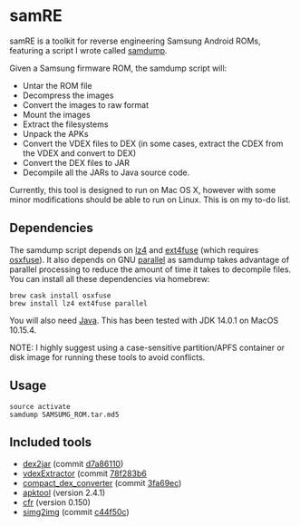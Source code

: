 # samRE
samRE is a toolkit for reverse engineering Samsung Android ROMs, featuring a script I wrote called [samdump](../master/bin/samdump).

Given a Samsung firmware ROM, the samdump script will:
* Untar the ROM file
* Decompress the images
* Convert the images to raw format
* Mount the images
* Extract the filesystems
* Unpack the APKs
* Convert the VDEX files to DEX (in some cases, extract the CDEX from the VDEX and convert to DEX)
* Convert the DEX files to JAR
* Decompile all the JARs to Java source code.

Currently, this tool is designed to run on Mac OS X, however with some minor modifications should be able to run on Linux. This is on my to-do list.
## Dependencies
The samdump script depends on [lz4](https://github.com/lz4/lz4) and [ext4fuse](https://github.com/gerard/ext4fuse) (which requires [osxfuse](https://osxfuse.github.io/)). It also depends on GNU [parallel](https://www.gnu.org/software/parallel/) as samdump takes advantage of parallel processing to reduce the amount of time it takes to decompile files. You can install all these dependencies via homebrew:
```
brew cask install osxfuse
brew install lz4 ext4fuse parallel
```
You will also need [Java](https://www.oracle.com/java/). This has been tested with JDK 14.0.1 on MacOS 10.15.4.

NOTE: I highly suggest using a case-sensitive partition/APFS container or disk image for running these tools to avoid conflicts.
## Usage
```
source activate
samdump SAMSUMG_ROM.tar.md5
```
## Included tools
* [dex2jar](https://github.com/pxb1988/dex2jar) (commit [d7a86110](d7a86110baba3f845973017021fb10664b1b90d2))
* [vdexExtractor](https://github.com/anestisb/vdexExtractor) (commit [78f283b6](https://github.com/anestisb/vdexExtractor/commit/78f283b60ab6991fa27eeaff7d7be16409401c08)
* [compact_dex_converter](https://github.com/anestisb/vdexExtractor/blob/master/README.md) (commit [3fa69ec](https://github.com/anestisb/vdexExtractor/commit/3fa69ecb1e3dbe99766fcf76c8d63e78a10e9237#diff-04c6e90faac2675aa89e2176d2eec7d8))
* [apktool](https://ibotpeaches.github.io/Apktool) (version 2.4.1)
* [cfr](https://www.benf.org/other/cfr) (version 0.150)
* [simg2img](https://android.googlesource.com/platform/system/core/+/refs/heads/master/libsparse) (commit [c44f50c](https://android.googlesource.com/platform/system/core/+/c44f50ca587aefac5505a1f1298e5c01da63baca))
